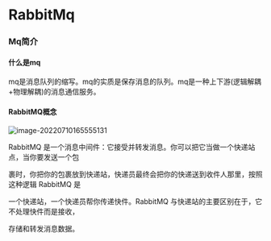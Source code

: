 # RabbitMq

### Mq简介

#### 什么是mq

mq是消息队列的缩写。mq的实质是保存消息的队列。mq是一种上下游(逻辑解耦+物理解耦)的消息通信服务。

#### RabbitMQ概念

![image-20220710165555131](C:\Users\鹤\AppData\Roaming\Typora\typora-user-images\image-20220710165555131.png)

RabbitMQ 是一个消息中间件：它接受并转发消息。你可以把它当做一个快递站点，当你要发送一个包

裹时，你把你的包裹放到快递站，快递员最终会把你的快递送到收件人那里，按照这种逻辑 RabbitMQ 是

一个快递站，一个快递员帮你传递快件。RabbitMQ 与快递站的主要区别在于，它不处理快件而是接收，

存储和转发消息数据。

